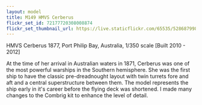 ```yaml
---
layout: model
title: M149 HMVS Cerberus
flickr_set_id: 72177720308008874
flickr_set_thumbnail_url: https://live.staticflickr.com/65535/52868799836_bd6b49788a_m.jpg
---
```


HMVS Cerberus 1877, Port Philip Bay, Australia, 1/350 scale [Built 2010 - 2012]

At the time of her arrival in Australian waters in 1871, Cerberus was one of the most powerful warships in the Southern hemisphere. She was the first ship to have the classic pre-dreadnought layout with twin turrets fore and aft and a central superstructure between them. The model represents the ship early in it&#39;s career before the flying deck was shortened. I made many changes to the Combrig kit to enhance the level of detail.


